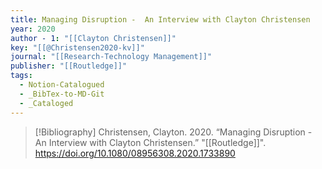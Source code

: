 ```yaml
---
title: Managing Disruption -  An Interview with Clayton Christensen
year: 2020
author - 1: "[[Clayton Christensen]]"
key: "[[@Christensen2020-kv]]"
journal: "[[Research-Technology Management]]"
publisher: "[[Routledge]]"
tags:
  - Notion-Catalogued
  - _BibTex-to-MD-Git
  - _Cataloged
---
```


> [!Bibliography]
> Christensen, Clayton. 2020. “Managing Disruption -  An Interview with Clayton Christensen.” "[[Routledge]]". https://doi.org/10.1080/08956308.2020.1733890